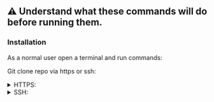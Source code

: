 ## :warning: Understand what these commands will do before running them.

### Installation

As a normal user open a terminal and run commands:

Git clone repo via https or ssh:
<details>
    <summary>HTTPS:</summary>

    ~~~
    git clone https://github.com/jtw023/binary_calculator.git ~/$XDG_CONFIG_HOME/
    ~~~
</details>
<details>
    <summary>SSH:</summary>

    ~~~
    git clone git@github.com:jtw023/binary_calculator.git ~/$XDG_CONFIG_HOME/
    ~~~
</details>
